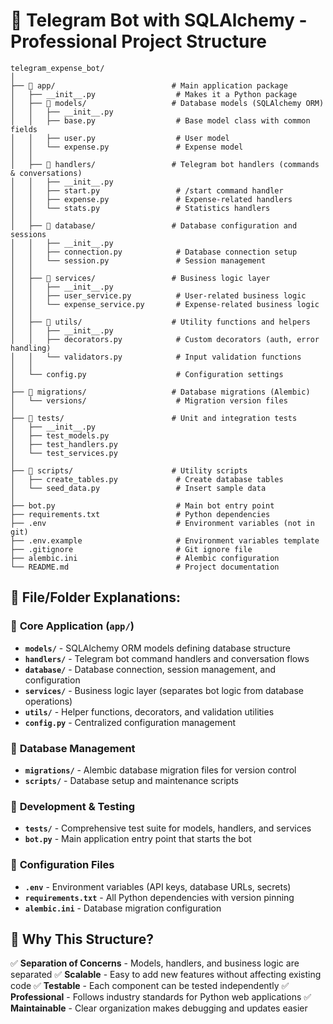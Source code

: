 # 📁 Telegram Bot with SQLAlchemy - Professional Project Structure

```
telegram_expense_bot/
│
├── 📁 app/                          # Main application package
│   ├── __init__.py                  # Makes it a Python package
│   ├── 📁 models/                   # Database models (SQLAlchemy ORM)
│   │   ├── __init__.py
│   │   ├── base.py                  # Base model class with common fields
│   │   ├── user.py                  # User model
│   │   └── expense.py               # Expense model
│   │
│   ├── 📁 handlers/                 # Telegram bot handlers (commands & conversations)
│   │   ├── __init__.py
│   │   ├── start.py                 # /start command handler
│   │   ├── expense.py               # Expense-related handlers
│   │   └── stats.py                 # Statistics handlers
│   │
│   ├── 📁 database/                 # Database configuration and sessions
│   │   ├── __init__.py
│   │   ├── connection.py            # Database connection setup
│   │   └── session.py               # Session management
│   │
│   ├── 📁 services/                 # Business logic layer
│   │   ├── __init__.py
│   │   ├── user_service.py          # User-related business logic
│   │   └── expense_service.py       # Expense-related business logic
│   │
│   ├── 📁 utils/                    # Utility functions and helpers
│   │   ├── __init__.py
│   │   ├── decorators.py            # Custom decorators (auth, error handling)
│   │   └── validators.py            # Input validation functions
│   │
│   └── config.py                    # Configuration settings
│
├── 📁 migrations/                   # Database migrations (Alembic)
│   └── versions/                    # Migration version files
│
├── 📁 tests/                        # Unit and integration tests
│   ├── __init__.py
│   ├── test_models.py
│   ├── test_handlers.py
│   └── test_services.py
│
├── 📁 scripts/                      # Utility scripts
│   ├── create_tables.py             # Create database tables
│   └── seed_data.py                 # Insert sample data
│
├── bot.py                           # Main bot entry point
├── requirements.txt                 # Python dependencies
├── .env                             # Environment variables (not in git)
├── .env.example                     # Environment variables template
├── .gitignore                       # Git ignore file
├── alembic.ini                      # Alembic configuration
└── README.md                        # Project documentation
```

## 📝 **File/Folder Explanations:**

### 🔹 **Core Application (`app/`)**
- **`models/`** - SQLAlchemy ORM models defining database structure
- **`handlers/`** - Telegram bot command handlers and conversation flows
- **`database/`** - Database connection, session management, and configuration
- **`services/`** - Business logic layer (separates bot logic from database operations)
- **`utils/`** - Helper functions, decorators, and validation utilities
- **`config.py`** - Centralized configuration management

### 🔹 **Database Management**
- **`migrations/`** - Alembic database migration files for version control
- **`scripts/`** - Database setup and maintenance scripts

### 🔹 **Development & Testing**
- **`tests/`** - Comprehensive test suite for models, handlers, and services
- **`bot.py`** - Main application entry point that starts the bot

### 🔹 **Configuration Files**
- **`.env`** - Environment variables (API keys, database URLs, secrets)
- **`requirements.txt`** - All Python dependencies with version pinning
- **`alembic.ini`** - Database migration configuration

## 🎯 **Why This Structure?**

✅ **Separation of Concerns** - Models, handlers, and business logic are separated
✅ **Scalable** - Easy to add new features without affecting existing code
✅ **Testable** - Each component can be tested independently
✅ **Professional** - Follows industry standards for Python web applications
✅ **Maintainable** - Clear organization makes debugging and updates easier
